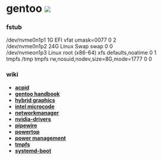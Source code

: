 # gentoo [![](https://img.shields.io/badge/version-0.0.1-green.svg)]()

### fstub
/dev/nvme0n1p1 1G EFI vfat umask=0077 0 2 \
/dev/nvme0n1p2 24G Linux Swap swap 0 0 \
/dev/nvmeon1p3 Linux root (x86-64) xfs defaults,noatime 0 1 \
tmpfs /tmp tmpfs rw,nosuid,nodev,size=8G,mode=1777 0 0

### wiki
- [__acpid__][url-acpi]
- [__gentoo handbook__][url-handbook-amd64]
- [__hybrid graphics__][url-hybrid-graphics]
- [__intel microcode__][url-intel-microcode]
- [__networkmanager__][url-networkmanager]
- [__nvidia-drivers__][url-nvidia-drivers]
- [__pipewire__][url-pipewire]
- [__powertop__][url-powertop]
- [__power management__][url-power-management]
- [__tmpfs__][url-portage-tmpdir-tmpfs]
- [__systemd-boot__][url-systemd-boot]

<!-- etc -->
[url-]: <https://github.com/librazhd7/gentoo/tree/main/src/etc/>

[url-acpi]: <https://wiki.gentoo.org/wiki/ACPI>
[url-handbook-amd64]: <https://wiki.gentoo.org/wiki/Handbook:AMD64>
[url-hybrid-graphics]: <https://wiki.gentoo.org/wiki/Hybrid_graphics>
[url-intel-microcode]: <https://wiki.gentoo.org/wiki/Intel_microcode>
[url-networkmanager]: <https://wiki.gentoo.org/wiki/NetworkManager>
[url-nvidia-drivers]: <https://wiki.gentoo.org/wiki/NVIDIA/nvidia-drivers>
[url-pipewire]: <https://wiki.gentoo.org/wiki/PipeWire>
[url-powertop]: <https://wiki.gentoo.org/wiki/PowerTOP>
[url-power-management]: <https://wiki.gentoo.org/wiki/Power_management>
[url-portage-tmpdir-tmpfs]: <https://wiki.gentoo.org/wiki/Portage_TMPDIR_on_tmpfs>
[url-systemd-boot]: <https://wiki.gentoo.org/wiki/Systemd/systemd-boot>
